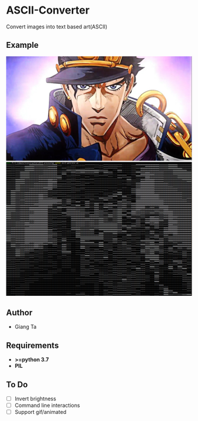 ﻿# ASCII-Converter
Convert images into text based art(ASCII)

## Example
![original image](https://github.com/gianghta/ASCII-Converter/blob/master/jotaro.jpg)
![example](https://github.com/gianghta/ASCII-Converter/blob/master/ascii-project.PNG)

## Author
* Giang Ta

## Requirements
* **>=python 3.7**
* **PIL**

## To Do
- [ ] Invert brightness
- [ ] Command line interactions
- [ ] Support gif/animated

